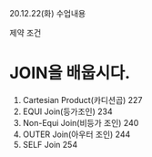 20.12.22(화) 수업내용

제약 조건

# JOIN을 배웁시다.
1. Cartesian Product(카디션곱) 227
2. EQUI Join(등가조인) 234
3. Non-Equi Join(비등가 조인) 240
4. OUTER Join(아우터 조인) 244
5. SELF Join 254